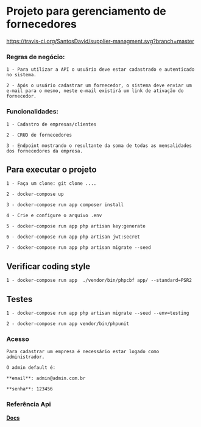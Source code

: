 # Projeto para gerenciamento de fornecedores

https://travis-ci.org/SantosDavid/supplier-managment.svg?branch=master

### Regras de negócio:

    1 - Para utilizar a API o usuário deve estar cadastrado e autenticado no sistema.

    2 - Após o usuário cadastrar um fornecedor, o sistema deve enviar um e-mail para o mesmo, neste e-mail existirá um link de ativação do fornecedor.


### Funcionalidades:

    1 - Cadastro de empresas/clientes

    2 - CRUD de fornecedores

    3 - Endpoint mostrando o resultante da soma de todas as mensalidades dos fornecedores da empresa.


## Para executar o projeto

    1 - Faça um clone: git clone ....

    2 - docker-compose up

    3 - docker-compose run app composer install

    4 - Crie e configure o arquivo .env

    5 - docker-compose run app php artisan key:generate

    6 - docker-compose run app php artisan jwt:secret

    7 - docker-compose run app php artisan migrate --seed

## Verificar coding style

    1 - docker-compose run app  ./vendor/bin/phpcbf app/ --standard=PSR2


## Testes

    1 - docker-compose run app php artisan migrate --seed --env=testing
    
    2 - docker-compose run app vendor/bin/phpunit


### Acesso

    Para cadastrar um empresa é necessário estar logado como administrador.

    O admin default é:

    **email**: admin@admin.com.br

    **senha**: 123456



### Referência Api

 **[Docs](https://documenter.getpostman.com/view/2449719/RznJnwcy)**
